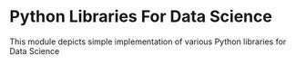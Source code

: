 # Python Libraries For Data Science
 This module depicts simple implementation of various Python libraries for Data Science
